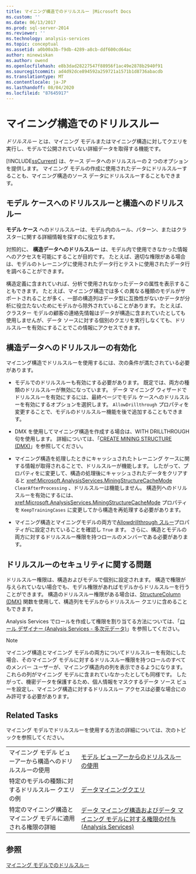 ```yaml
---
title: マイニング構造でのドリルスルー |Microsoft Docs
ms.custom: ''
ms.date: 06/13/2017
ms.prod: sql-server-2014
ms.reviewer: ''
ms.technology: analysis-services
ms.topic: conceptual
ms.assetid: a0b00a3b-f9db-4289-a8cb-ddf600cd64ac
author: minewiskan
ms.author: owend
ms.openlocfilehash: e8b3dad28227547f88956f1ac49e2878b2940f91
ms.sourcegitcommit: ad4d92dce894592a259721a1571b1d8736abacdb
ms.translationtype: MT
ms.contentlocale: ja-JP
ms.lasthandoff: 08/04/2020
ms.locfileid: "87645917"
---
```

# <a name="drillthrough-on-mining-structures"></a>マイニング構造でのドリルスルー
  *ドリルスルー* とは、マイニング モデルまたはマイニング構造に対してクエリを実行し、モデルで公開されていない詳細データを取得する機能です。  
  
 [!INCLUDE[ssCurrent](../../includes/sscurrent-md.md)] は、ケース データへのドリルスルーの 2 つのオプションを提供します。 マイニング モデルの作成に使用されたデータにドリルスルーすることも、マイニング構造のソース データにドリルスルーすることもできます。  
  
## <a name="drillthrough-to-model-cases-vs-drillthrough-to-structure"></a>モデル ケースへのドリルスルーと構造へのドリルスルー  
 **モデル ケース** へのドリルスルーは、モデル内のルール、パターン、またはクラスターに関する詳細情報を探すのに役立ちます。  
  
 対照的に、 **構造データへのドリルスルー** は、モデル内で使用できなかった情報へのアクセスを可能にすることが目的です。 たとえば、適切な権限がある場合は、モデルのトレーニングに使用されたデータ行とテストに使用されたデータ行を調べることができます。  
  
 構造定義に含まれていれば、分析で使用されなかったデータの属性を表示することもできます。 たとえば、マイニング構造では多くの異なる種類のモデルがサポートされることが多く、一部の構造列はデータ型に互換性がないかデータが分析に役立たないためにモデルから除外されていることがあります。 たとえば、クラスター モデルの顧客の連絡先情報はデータが構造に含まれていたとしても使用しませんが、データ ソースに対する個別のクエリを実行しなくても、ドリルスルーを有効にすることでこの情報にアクセスできます。  
  
## <a name="enabling-drillthrough-to-structure-data"></a>構造データへのドリルスルーの有効化  
 マイニング構造でドリルスルーを使用するには、次の条件が満たされている必要があります。  
  
-   モデルでのドリルスルーも有効にする必要があります。 既定では、両方の種類のドリルスルーが無効になっています。 データ マイニング ウィザードでドリルスルーを有効にするには、最終ページでモデル ケースへのドリルスルーを有効にするオプションを選択します。 `AllowDrillthrough` プロパティを変更することで、モデルのドリルスルー機能を後で追加することもできます。  
  
-   DMX を使用してマイニング構造を作成する場合は、WITH DRILLTHROUGH 句を使用します。 詳細については、「[CREATE MINING STRUCTURE &#40;DMX&#41;](/sql/dmx/create-mining-structure-dmx)」を参照してください。  
  
-   マイニング構造を処理したときにキャッシュされたトレーニング ケースに関する情報が取得されることで、ドリルスルーが機能します。 したがって、プロパティをに変更して、構造の処理後にキャッシュされたデータをクリアすると <xref:Microsoft.AnalysisServices.MiningStructureCacheMode> `ClearAfterProcessing` 、ドリルスルーは機能しません。 構造列へのドリルスルーを有効にするには、<xref:Microsoft.AnalysisServices.MiningStructureCacheMode> プロパティを `KeepTrainingCases` に変更してから構造を再処理する必要があります。  
  
-   マイニング構造とマイニングモデルの両方で[Allowdrillthrough スルー](https://docs.microsoft.com/bi-reference/assl/properties/allowdrillthrough-element-assl)プロパティがに設定されていることを確認し `True` ます。 さらに、構造とモデルの両方に対するドリルスルー権限を持つロールのメンバーである必要があります。  
  
## <a name="security-issues-for-drillthrough"></a>ドリルスルーのセキュリティに関する問題  
 ドリルスルー権限は、構造およびモデルで個別に設定されます。 構造で権限が与えられていない場合でも、モデル権限があればモデルからドリルスルーを行うことができます。 構造のドリルスルー権限がある場合は、[StructureColumn &#40;DMX&#41;](/sql/dmx/structurecolumn-dmx) 関数を使用して、構造列をモデルからドリルスルー クエリに含めることもできます。  
  
 Analysis Services でロールを作成して権限を割り当てる方法については、「[ロール デザイナー &#40;Analysis Services - 多次元データ&#41;](https://msdn.microsoft.com/library/ms189696(v=sql.120).aspx)」を参照してください。  
  
> [!NOTE]  
>  マイニング構造とマイニング モデルの両方についてドリルスルーを有効にした場合、そのマイニング モデルに対するドリルスルー権限を持つロールのすべてのメンバー ユーザーが、マイニング構造内の列を表示できるようになります。これらの列がマイニング モデルに含まれていなかったとしても同様です。 したがって、機密データを保護するため、個人情報をマスクするデータ ソース ビューを設定し、マイニング構造に対するドリルスルー アクセスは必要な場合にのみ許可する必要があります。  
  
## <a name="related-tasks"></a>Related Tasks  
 マイニング モデルでドリルスルーを使用する方法の詳細については、次のトピックを参照してください。  
  
|||  
|-|-|  
|マイニング モデル ビューアーから構造へのドリルスルーの使用|[モデル ビューアーからのドリルスルーの使用](use-drillthrough-from-the-model-viewers.md)|  
|特定のモデルの種類に対するドリルスルー クエリの例|[データマイニングクエリ](data-mining-queries.md)|  
|特定のマイニング構造とマイニング モデルに適用される権限の詳細|[データ マイニング構造およびデータ マイニング モデルに対する権限の付与 &#40;Analysis Services&#41;](../multidimensional-models/grant-permissions-on-data-mining-structures-and-models-analysis-services.md)|  
  
## <a name="see-also"></a>参照  
 [マイニング モデルでのドリルスルー](drillthrough-on-mining-models.md)  
  
  
